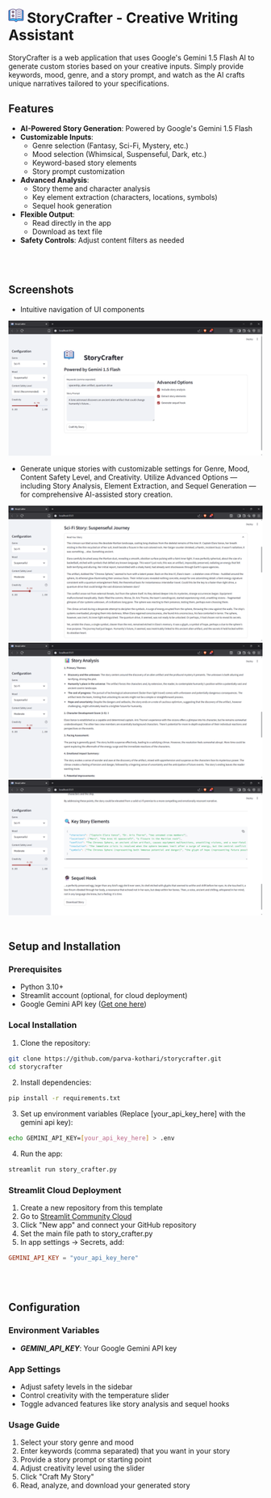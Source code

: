 # <img src="logo.png"  width="30"/>  StoryCrafter - Creative Writing Assistant 

StoryCrafter is a web application that uses Google's Gemini 1.5 Flash AI to generate custom stories based on your creative inputs. Simply provide keywords, mood, genre, and a story prompt, and watch as the AI crafts unique narratives tailored to your specifications.

## Features

- **AI-Powered Story Generation**: Powered by Google's Gemini 1.5 Flash
- **Customizable Inputs**: 
  - Genre selection (Fantasy, Sci-Fi, Mystery, etc.)
  - Mood selection (Whimsical, Suspenseful, Dark, etc.)
  - Keyword-based story elements
  - Story prompt customization
- **Advanced Analysis**:
  - Story theme and character analysis
  - Key element extraction (characters, locations, symbols)
  - Sequel hook generation
- **Flexible Output**:
  - Read directly in the app
  - Download as text file
- **Safety Controls**: Adjust content filters as needed

<br/><br/>

## Screenshots

- Intuitive navigation of UI components

![](screenshots/sc_1.png)
- Generate unique stories with customizable settings for Genre, Mood, Content Safety Level, and Creativity. Utilize Advanced Options — including Story Analysis, Element Extraction, and Sequel Generation — for comprehensive AI-assisted story creation.

![](screenshots/sc_7.png)
![](screenshots/sc_8.png)
![](screenshots/sc_9.png)
<br/><br/>

## Setup and Installation

### Prerequisites
- Python 3.10+
- Streamlit account (optional, for cloud deployment)
- Google Gemini API key ([Get one here](https://aistudio.google.com/))

### Local Installation

1. Clone the repository:
```bash
git clone https://github.com/parva-kothari/storycrafter.git
cd storycrafter
```
2. Install dependencies:
```bash
pip install -r requirements.txt
```
3. Set up environment variables (Replace [your_api_key_here] with the gemini api key): 
```bash
echo GEMINI_API_KEY=[your_api_key_here] > .env
```
4. Run the app:
```bash
streamlit run story_crafter.py
```

### Streamlit Cloud Deployment

1. Create a new repository from this template
2. Go to [Streamlit Community Cloud](https://share.streamlit.io/)
3. Click "New app" and connect your GitHub repository
4. Set the main file path to story_crafter.py
5. In app settings → Secrets, add:
```toml
GEMINI_API_KEY = "your_api_key_here"
```

<br/><br/>

## Configuration

### Environment Variables

- **_GEMINI_API_KEY_**: Your Google Gemini API key

### App Settings

- Adjust safety levels in the sidebar
- Control creativity with the temperature slider
- Toggle advanced features like story analysis and sequel hooks

### Usage Guide

1. Select your story genre and mood
2. Enter keywords (comma separated) that you want in your story
3. Provide a story prompt or starting point
4. Adjust creativity level using the slider
5. Click "Craft My Story"
6. Read, analyze, and download your generated story
